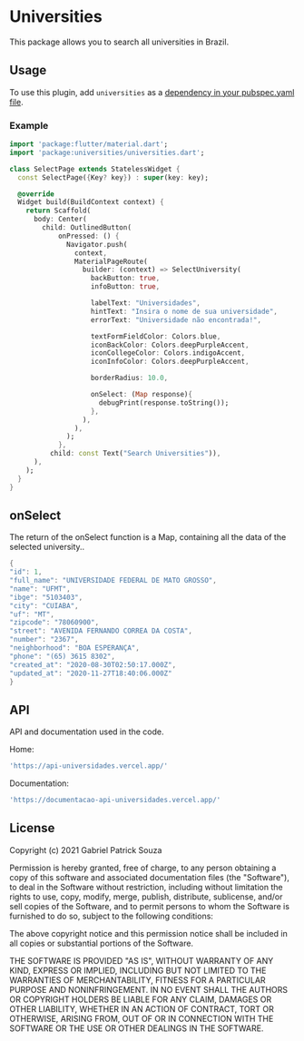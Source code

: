 # Universities

This package allows you to search all universities in Brazil.

## Usage
To use this plugin, add `universities` as a [dependency in your pubspec.yaml file](https://flutter.dev/docs/development/platform-integration/platform-channels).

### Example

``` dart
import 'package:flutter/material.dart';
import 'package:universities/universities.dart';

class SelectPage extends StatelessWidget {
  const SelectPage({Key? key}) : super(key: key);

  @override
  Widget build(BuildContext context) {
    return Scaffold(
      body: Center(
        child: OutlinedButton(
            onPressed: () {
              Navigator.push(
                context,
                MaterialPageRoute(
                  builder: (context) => SelectUniversity(
                    backButton: true,
                    infoButton: true,

                    labelText: "Universidades",
                    hintText: "Insira o nome de sua universidade",
                    errorText: "Universidade não encontrada!",

                    textFormFieldColor: Colors.blue,
                    iconBackColor: Colors.deepPurpleAccent,
                    iconCollegeColor: Colors.indigoAccent,
                    iconInfoColor: Colors.deepPurpleAccent,

                    borderRadius: 10.0,

                    onSelect: (Map response){
                      debugPrint(response.toString());
                    },
                  ),
                ),
              );
            },
          child: const Text("Search Universities")),
      ),
    );
  }
}

```
## onSelect

The return of the onSelect function is a Map, containing all the data of the selected university..

```dart
{
"id": 1,
"full_name": "UNIVERSIDADE FEDERAL DE MATO GROSSO",
"name": "UFMT",
"ibge": "5103403",
"city": "CUIABA",
"uf": "MT",
"zipcode": "78060900",
"street": "AVENIDA FERNANDO CORREA DA COSTA",
"number": "2367",
"neighborhood": "BOA ESPERANÇA",
"phone": "(65) 3615 8302",
"created_at": "2020-08-30T02:50:17.000Z",
"updated_at": "2020-11-27T18:40:06.000Z"
}
```

## API

API and documentation used in the code. 

Home:
```dart
'https://api-universidades.vercel.app/'
```

Documentation:
```dart
'https://documentacao-api-universidades.vercel.app/'
```

## License

Copyright (c) 2021 Gabriel Patrick Souza

Permission is hereby granted, free of charge, to any person obtaining a copy
of this software and associated documentation files (the "Software"), to deal
in the Software without restriction, including without limitation the rights
to use, copy, modify, merge, publish, distribute, sublicense, and/or sell
copies of the Software, and to permit persons to whom the Software is
furnished to do so, subject to the following conditions:

The above copyright notice and this permission notice shall be included in all
copies or substantial portions of the Software.

THE SOFTWARE IS PROVIDED "AS IS", WITHOUT WARRANTY OF ANY KIND, EXPRESS OR
IMPLIED, INCLUDING BUT NOT LIMITED TO THE WARRANTIES OF MERCHANTABILITY,
FITNESS FOR A PARTICULAR PURPOSE AND NONINFRINGEMENT. IN NO EVENT SHALL THE
AUTHORS OR COPYRIGHT HOLDERS BE LIABLE FOR ANY CLAIM, DAMAGES OR OTHER
LIABILITY, WHETHER IN AN ACTION OF CONTRACT, TORT OR OTHERWISE, ARISING FROM,
OUT OF OR IN CONNECTION WITH THE SOFTWARE OR THE USE OR OTHER DEALINGS IN THE
SOFTWARE.

